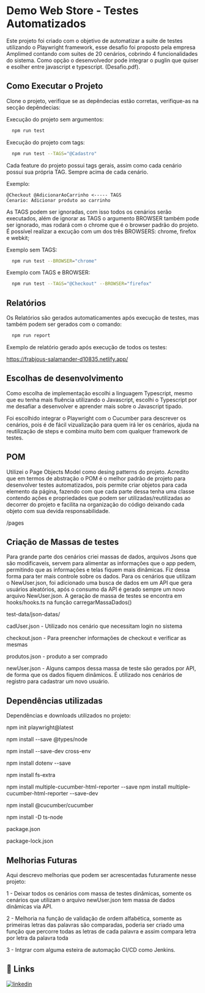 
# Demo Web Store - Testes Automatizados

Este projeto foi criado com o objetivo de automatizar a suite de testes utilizando o Playwright framework, esse desafio foi proposto pela empresa Amplimed contando com suites de 20 cenários, cobrindo 4 funcionalidades do sistema. Como opção o desenvolvedor pode integrar o puglin que quiser e esolher entre javascript e typescript. (Desafio.pdf).








## Como Executar o Projeto

Clone o projeto, verifique se as depêndecias estão corretas, verifique-as na secção depêndecias:

Execução do projeto sem argumentos:
```bash
  npm run test
```

Execução do projeto com tags:

```bash
  npm run test --TAGS="@Cadastro"
```

Cada feature do projeto possui tags gerais, assim como cada cenário possui sua própria TAG. Sempre acima de cada cenário.

Exemplo:

```cucumber
@Checkout @AdicionarAoCarrinho <----- TAGS    
Cenario: Adicionar produto ao carrinho

```

As TAGS podem ser ignoradas, com isso todos os cenários serão executados, além de ignorar as TAGS o argumento BROWSER também pode ser ignorado, mas rodará com o chrome que é o browser padrão do projeto. É possível realizar a excução com um dos três BROWSERS: chrome, firefox e webkit;

Exemplo sem TAGS:
```bash
  npm run test --BROWSER="chrome"
```

Exemplo com TAGS e BROWSER:
```bash
  npm run test --TAGS="@Checkout" --BROWSER="firefox"
```





## Relatórios

Os Relatórios são gerados automaticamentes após execução de testes, mas também podem ser gerados com o comando:

```bash
  npm run report
```

Exemplo de relatório gerado após execução de todos os testes:

https://frabjous-salamander-d10835.netlify.app/
## Escolhas de desenvolvimento

Como escolha de implementação escolhi a linguagem Typescript, mesmo que eu tenha mais fluência utilizando o Javascript, escolhi o Typescript por me desafiar a desenvolver e aprender mais sobre o Javascript tipado.

Foi escolhido integrar o Playwright com o Cucumber para descrever os cenários, pois é de fácil vizualização para quem irá ler os cenários, ajuda na reutilização de steps e combina muito bem com qualquer framework de testes.








## POM

Utilizei o Page Objects Model  como desing patterns do projeto. Acredito que em termos de abstração o POM é o melhor padrão de projeto para desenvolver testes automatizados, pois permite criar objetos para cada elemento da página, fazendo com que cada parte dessa tenha uma classe contendo ações e propriedades que podem ser utilizadas/reutilizadas ao decorrer do projeto e facilita na organização do código deixando cada objeto com sua devida responsabilidade.

/pages
## Criação de Massas de testes

Para grande parte dos cenários criei massas de dados, arquivos Jsons que são modificaveis, servem para alimentar as informações que o app pedem, permitindo que as informações e telas fiquem mais dinâmicas. Fiz dessa forma para ter mais controle sobre os dados. 
Para os cenários que utilizam o NewUser.json, foi adicionado uma busca de dados em um API que gera usuários aleatórios, após o consumo da API é gerado sempre um novo arquivo NewUser.json. A geração de massa de testes se encontra em hooks/hooks.ts na função carregarMassaDados()

test-data/json-datas/

cadUser.json - Utilizado nos cenário que necessitam login no sistema

checkout.json - Para preencher informações de checkout e verificar as mesmas

produtos.json - produto a ser comprado

newUser.json - Alguns campos dessa massa de teste são gerados por API, de forma que os dados fiquem dinâmicos. É utilizado nos cenários de registro para cadastrar um novo usuário.
## Dependências utilizadas

Dependências e downloads utilizados no projeto:

npm init playwright@latest

npm install --save @types/node

npm install --save-dev cross-env

npm install dotenv --save

npm install fs-extra

npm install multiple-cucumber-html-reporter --save
npm install multiple-cucumber-html-reporter --save-dev

npm install @cucumber/cucumber

npm install -D ts-node

package.json

package-lock.json
## Melhorias Futuras

Aqui descrevo melhorias que podem ser acrescentadas futuramente nesse projeto:

1 - Deixar todos os cenários com massa de testes dinâmicas, somente os cenários que utilizam o arquivo newUser.json tem massa de dados dinâmicas via API.

2 - Melhoria na função de validação de ordem alfabética, somente as primeiras letras das palavras são comparadas, poderia ser criado uma função que percorre todas as letras de cada palavra e assim compara letra por letra da palavra toda


3 - Intgrar com alguma esteira de automação CI/CD como Jenkins.
## 🔗 Links
[![linkedin](https://img.shields.io/badge/linkedin-0A66C2?style=for-the-badge&logo=linkedin&logoColor=white)](https://www.linkedin.com/in/marcos-aur%C3%A9lio-39229a161/)


